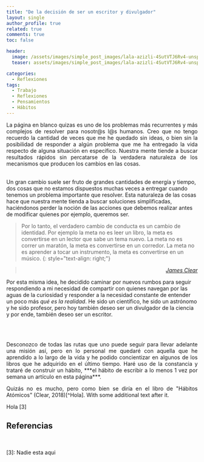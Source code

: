```yaml
---
title: "De la decisión de ser un escritor y divulgador"
layout: single
author_profile: true
related: true
comments: true
toc: false

header:
  image: /assets/images/simple_post_images/lala-azizli-4SutVTJ6Rv4-unsplash.jpg
  teaser: assets/images/simple_post_images/lala-azizli-4SutVTJ6Rv4-unsplash.jpg

categories:
  - Reflexiones
tags:
  - Trabajo
  - Reflexiones
  - Pensamientos
  - Hábitos
---
```

<p align="justify" markdown="1">
La página en blanco quizas es uno de los problemas más recurrentes y más complejos de resolver para nosotr@s l@s humanos. Creo que no tengo recuerdo la cantidad de veces que me he quedado sin ideas, o bien sin la posibilidad de responder a algún problema que me ha entregado la vida respecto de alguna situación en específico. Nuestra mente tiende a buscar resultados rápidos sin percatarse de la verdadera naturaleza de los mecanismos que producen los cambios en las cosas.

<br>
<br>

Un gran cambio suele ser fruto de grandes cantidades de energía y tiempo, dos cosas que no estamos dispuestos muchas veces a entregar cuando tenemos un problema importante que resolver. Esta naturaleza de las cosas hace que nuestra mente tienda a buscar soluciones simplificadas, haciéndonos perder la noción de las acciones que debemos realizar antes de modificar quienes por ejemplo, queremos ser.
</p>

> Por lo tanto, el verdadero cambio de conducta es un cambio de identidad. Por ejemplo la meta no es leer un libro, la meta es convertirse en un lector que sabe un tema nuevo. La meta no es correr un maratón, la meta es convertirse en un corredor. La meta no es aprender a tocar un instrumento, la meta es convertirse en un músico.
{: style="text-align: right;"}

> <cite style="text-align: right; display: block;"><a href="https://blackci.rocks/2021/08/habitos-atomicos-de-james-clear/" target="_blank">James Clear</a></cite>

<p align="justify" markdown="1">

Por esta misma idea, he decidido caminar por nuevos rumbos para seguir respondiendo a mi necesidad de compartir con quienes navegan por las aguas de la curiosidad y responder a la necesidad constante de entender un poco más *qué es la realidad*. He sido un científico, he sido un astrónomo y he sido profesor, pero hoy también deseo ser un divulgador de la ciencia y por ende, también deseo ser un escritor.
</p>

<br>
<br>

<p align="justify" markdown="1">
Desconozco de todas las rutas que uno puede seguir para llevar adelante una misión así, pero en lo personal me quedaré con aquella que he aprendido a lo largo de la vida y he podido concientizar en algunos de los libros que he adquirido en el último tiempo. Haré uso de la constancia y trataré de construir un hábito, ***el hábito de escribir a lo menos 1 vez por semana un artículo en esta página***.
</p>

<p align="justify" markdown="1">
Quizás no es mucho, pero como bien se diría en el libro de "Hábitos Atómicos" (Clear, 2018)[^Hola]. With some additional text after it.

[^Hola]: My reference. es bueno partir con nuestro 1% de mejoría diaria para así invertir en un impacto grande habiendo pasado un tiempo grande.

Hola [3]
</p>

## Referencias
‌
[^Hola]: Clear, J., 2018. Atomic Habits. Penguin Publishing Group.
[^Clear2018]: Clear, J., 2018. Atomic Habits. Penguin Publishing Group.

[3]: Nadie esta aqui
